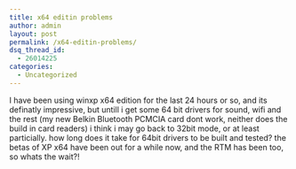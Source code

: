 ```yaml
---
title: x64 editin problems
author: admin
layout: post
permalink: /x64-editin-problems/
dsq_thread_id:
  - 26014225
categories:
  - Uncategorized
---
```

I have been using winxp x64 edition for the last 24 hours or so, and its definatly impressive, but untill i get some 64 bit drivers for sound, wifi and the rest (my new Belkin Bluetooth PCMCIA card dont work, neither does the build in card readers) i think i may go back to 32bit mode, or at least particially. how long does it take for 64bit drivers to be built and tested? the betas of XP x64 have been out for a while now, and the RTM has been too, so whats the wait?!